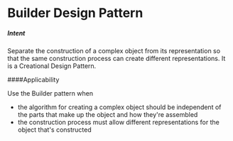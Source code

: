 # Builder Design Pattern

##### Intent
Separate the construction of a complex object from its representation so that the same construction process can create different representations.
It is a Creational Design Pattern.

####Applicability

Use the Builder pattern when
* the algorithm for creating a complex object should be independent of the parts that make up the object and how they're assembled
* the construction process must allow different representations for the object that's constructed